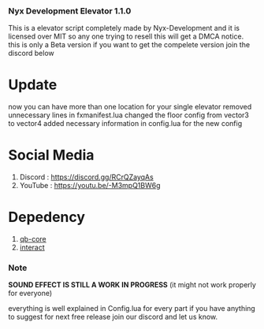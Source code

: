 ### Nyx Development Elevator 1.1.0
This is a elevator script completely made by Nyx-Development and it is licensed over MIT so any one trying to resell this will get a DMCA notice. this is only a Beta version if you want to get the compelete version join the discord below


# Update
now you can have more than one location for your single elevator 
removed unnecessary lines in fxmanifest.lua
changed the floor config from vector3 to vector4 
added necessary information in config.lua for the new config

# Social Media
1. Discord : https://discord.gg/RCrQZayqAs
2. YouTube : https://youtu.be/-M3mpQ1BW6g


# Depedency
1. [qb-core](https://github.com/qbcore-framework/qb-core)
2. [interact](https://github.com/darktrovx/interact)


### Note
**SOUND EFFECT IS STILL A WORK IN PROGRESS** (it might not work properly for everyone)

everything is well explained in Config.lua for every part if you  have anything to suggest for next free release join our discord and let us know.
